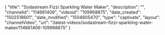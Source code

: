 {
    "title": "Sodastream Fizzi Sparkling Water Maker",
    "description": "",
    "channelid": "114661406",
    "videoid": "109968875",
    "date_created": "1502518601",
    "date_modified": "1504805470",
    "type": "captivate",
    "layout": "channelVideo",
    "url": "\/latest-videos\/sodastream-fizzi-sparkling-water-maker\/114661406-109968875"
}